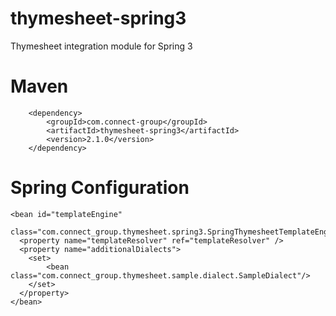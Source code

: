 thymesheet-spring3
==================

Thymesheet integration module for Spring 3

# Maven

		<dependency>
			<groupId>com.connect-group</groupId>
			<artifactId>thymesheet-spring3</artifactId>
			<version>2.1.0</version>
		</dependency>

# Spring Configuration

    <bean id="templateEngine"
          class="com.connect_group.thymesheet.spring3.SpringThymesheetTemplateEngine">
      <property name="templateResolver" ref="templateResolver" />
      <property name="additionalDialects">
        <set>
            <bean class="com.connect_group.thymesheet.sample.dialect.SampleDialect"/>
        </set>
      </property>
    </bean>
